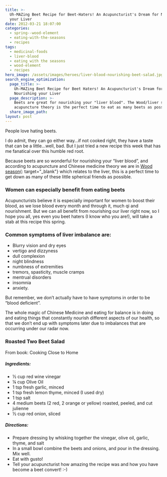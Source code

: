 ```yaml
---
title: >-
  Uh-MAZing Beet Recipe for Beet-Haters! An Acupuncturist's Dream for Nourishing
  your Liver
date: 2012-03-21 18:07:00
categories:
  - spring--wood-element
  - eating-with-the-seasons
  - recipes
tags:
  - medicinal-foods
  - liver-blood
  - eating with the seasons
  - wood-element
  - recipes
hero_image: /assets/images/heroes/liver-blood-nourishing-beet-salad.jpg
search_engine_optimization:
  page_title: >-
    Uh-MAZing Beet Recipe for Beet Haters! An Acupuncturist's Dream for
    Nourishing your Liver
  page_description: >-
    Beets are great for nourishing your "liver blood". The Wood/liver season of
    acupuncture theory is the perfect time to eat as many beets as possible!
  share_image_path:
layout: post
---
```


People love hating beets.

I do admit, they can go either way…if not cooked right, they have a taste that can be a little…well, bad. But I just tried a new recipe this week that has me fanatical over this humble red root.

Because beets are so wonderful for nourishing your “liver blood”, and according to acupuncture and Chinese medicine theory we are in [Wood season](/2018/03/15/ready-set-wood-season-tips-for-staying-balanced-in-spring/){: target="_blank"} which relates to the liver, this is a perfect time to get down as many of these little spherical friends as possible.

### Women can especially benefit from eating beets

Acupuncturists believe it is especially important for women to boost their blood, as we lose blood every month and through it, much qi and nourishment. But we can all benefit from nourishing our liver right now, so I hope you all, yes even you beet haters (I know who you are!), will take a stab at this recipe this spring.

### Common symptoms of liver imbalance are:

* Blurry vision and dry eyes
* vertigo and dizzyness
* dull complexion
* night blindness
* numbness of extremities
* tremors, spasticity, muscle cramps
* mentrual disorders
* insomnia
* anxiety.

But remember, we don’t actually have to have symptoms in order to be “blood deficient”.&nbsp;

The whole magic of Chinese Medicine and eating for balance is in doing and eating things that constantly nourish different aspects of our health, so that we don’t end up with symptoms later due to imbalances that are occurring under our radar now.

### Roasted Two Beet Salad

From book: Cooking Close to Home

##### Ingredients:

* ½ cup red wine vinegar
* ¼ cup Olive Oil
* 1 tsp fresh garlic, minced
* 1 tsp fresh lemon thyme, minced (I used dry)
* 1 tsp salt
* 4 medium beets (2 red, 2 orange or yellow) roasted, peeled, and cut julienne
* ½ cup red onion, sliced

##### Directions:

* Prepare dressing by whisking together the vinegar, olive oil, garlic, thyme, and salt
* In a small bowl combine the beets and onions, and pour in the dressing. Mix well.
* Eat with gusto!
* Tell your acupuncturist how amazing the recipe was and how you have become a beet convert! :-)